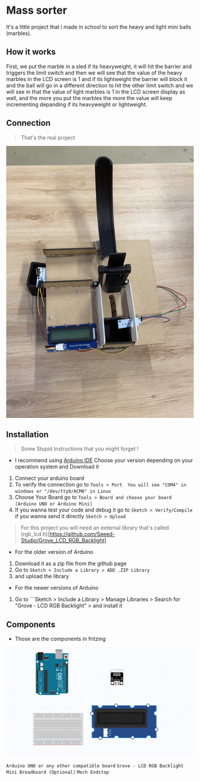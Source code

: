 # Mass sorter

It's a little project that i made in school to sort the heavy and light mini balls (marbles).

## How it works 

First, we put the marble in a sled if its heavyweight, it will hit the barrier and triggers the limit switch and then we will see that the value of the heavy marbles in the LCD screen is 1 and if its lightweight the barrier will block it and the ball will go in a different direction to hit the other limit switch and we will see in that the value of light marbles is 1 in the LCD screen display as well, and the more you put the marbles the more the value will keep incrementing depanding if its heavyweight or lightweight.

## Connection  

> That's the real project 

<p align="center">
  <img src="https://raw.githubusercontent.com/UncleJ4ck/IT-Stuff/main/Arduino/MassSorter/img/final_project.jpeg">
</p>


## Installation 


> Some Stupid Instructions that you might forget !

- I recommend using [Arduino IDE](https://www.arduino.cc/en/software) Choose your version depending on your operation system and Download it  
1. Connect your arduino board
2. To verify the connection go to ```Tools > Port  You will see "COM4" in windows or "/dev/tty0/ACM0" in Linux```  
3. Choose Your Board go to ```Tools > Board and choose your board (Arduino UNO or Arduino Mini)```
4. If you wanna test your code and debug it go to ```Sketch > Verify/Compile``` if you wanna send it directly ```Sketch > Upload```

> For this project you will need an external library that's called (rgb_lcd.h)[https://github.com/Seeed-Studio/Grove_LCD_RGB_Backlight] 

- For the older version of Arduino 
1. Download it as a zip file from the github page 
2. Go to ```Sketch > Include a Library > ADD .ZIP Library```
3. and upload the library


- For the newer versions of Arduino 
1. Go to ```Sketch > Include a Library > Manage Libraries > Search for "Grove - LCD RGB Backlight" >  and install it 

## Components 

- Those are the components in fritzing

<p align="center">
  <img src="https://raw.githubusercontent.com/UncleJ4ck/IT-Stuff/main/Arduino/MassSorter/img/components.png">
</p>

`Arduino UNO or any other compatible board`
`Grove - LCD RGB Backlight`
`Mini Breadboard (Optional)`
`Mech Endstop`